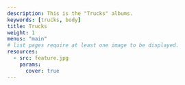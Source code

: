 ```yaml
---
description: This is the "Trucks" albums.
keywords: [trucks, body]
title: Trucks
weight: 1
menus: "main"
# list pages require at least one image to be displayed.
resources:
  - src: feature.jpg
    params:
      cover: true
---
```


